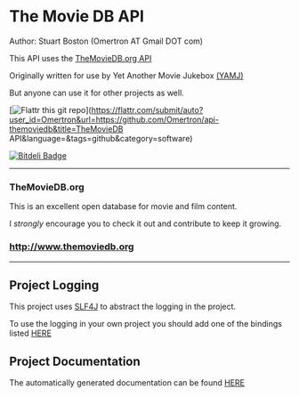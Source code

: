 The Movie DB API
================

Author: Stuart Boston (Omertron AT Gmail DOT com)

This API uses the [TheMovieDB.org API](http://api.themoviedb.org/)

Originally written for use by Yet Another Movie Jukebox [(YAMJ)](http://code.google.com/p/moviejukebox/)

But anyone can use it for other projects as well.

[![Flattr this git repo](http://api.flattr.com/button/flattr-badge-large.png)](https://flattr.com/submit/auto?user_id=Omertron&url=https://github.com/Omertron/api-themoviedb&title=TheMovieDB API&language=&tags=github&category=software)

[![Bitdeli Badge](https://d2weczhvl823v0.cloudfront.net/Omertron/api-themoviedb/trend.png)](https://bitdeli.com/free "Bitdeli Badge")

***
### TheMovieDB.org
This is an excellent open database for movie and film content.

I *strongly* encourage you to check it out and contribute to keep it growing.

### http://www.themoviedb.org
***
Project Logging
---------------
This project uses [SLF4J](http://www.slf4j.org) to abstract the logging in the project.

To use the logging in your own project you should add one of the bindings listed [HERE](http://www.slf4j.org/manual.html#swapping)

Project Documentation
---------------------
The automatically generated documentation can be found [HERE](http://omertron.github.com/api-themoviedb/)
